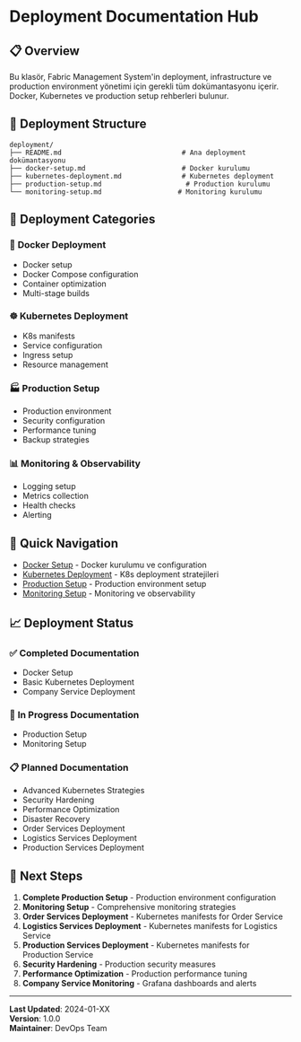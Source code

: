 # Deployment Documentation Hub

## 📋 Overview

Bu klasör, Fabric Management System'in deployment, infrastructure ve production environment yönetimi için gerekli tüm dokümantasyonu içerir. Docker, Kubernetes ve production setup rehberleri bulunur.

## 🚀 Deployment Structure

```
deployment/
├── README.md                              # Ana deployment dokümantasyonu
├── docker-setup.md                        # Docker kurulumu
├── kubernetes-deployment.md               # Kubernetes deployment
├── production-setup.md                     # Production kurulumu
└── monitoring-setup.md                   # Monitoring kurulumu
```

## 🎯 Deployment Categories

### 🐳 **Docker Deployment**

- Docker setup
- Docker Compose configuration
- Container optimization
- Multi-stage builds

### ☸️ **Kubernetes Deployment**

- K8s manifests
- Service configuration
- Ingress setup
- Resource management

### 🏭 **Production Setup**

- Production environment
- Security configuration
- Performance tuning
- Backup strategies

### 📊 **Monitoring & Observability**

- Logging setup
- Metrics collection
- Health checks
- Alerting

## 🚀 Quick Navigation

- [Docker Setup](docker-setup.md) - Docker kurulumu ve configuration
- [Kubernetes Deployment](kubernetes-deployment.md) - K8s deployment stratejileri
- [Production Setup](production-setup.md) - Production environment setup
- [Monitoring Setup](monitoring-setup.md) - Monitoring ve observability

## 📈 Deployment Status

### ✅ **Completed Documentation**

- Docker Setup
- Basic Kubernetes Deployment
- Company Service Deployment

### 🚧 **In Progress Documentation**

- Production Setup
- Monitoring Setup

### 📋 **Planned Documentation**

- Advanced Kubernetes Strategies
- Security Hardening
- Performance Optimization
- Disaster Recovery
- Order Services Deployment
- Logistics Services Deployment
- Production Services Deployment

## 🎯 Next Steps

1. **Complete Production Setup** - Production environment configuration
2. **Monitoring Setup** - Comprehensive monitoring strategies
3. **Order Services Deployment** - Kubernetes manifests for Order Service
4. **Logistics Services Deployment** - Kubernetes manifests for Logistics Service
5. **Production Services Deployment** - Kubernetes manifests for Production Service
6. **Security Hardening** - Production security measures
7. **Performance Optimization** - Production performance tuning
8. **Company Service Monitoring** - Grafana dashboards and alerts

---

**Last Updated**: 2024-01-XX  
**Version**: 1.0.0  
**Maintainer**: DevOps Team
